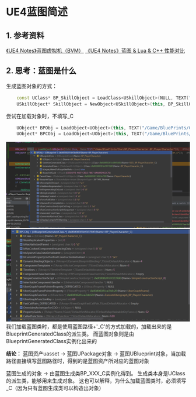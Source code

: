 # UE4蓝图简述
## 1. 参考资料
[《UE4 Notes》蓝图虚拟机（BVM）](https://zhuanlan.zhihu.com/p/688017291)
[《UE4 Notes》蓝图 & Lua & C++ 性能对比](https://zhuanlan.zhihu.com/p/689329693)

## 2. 思考：蓝图是什么
生成蓝图对象的方式：
```cpp
	const UClass* BP_SkillObject = LoadClass<USkillObject>(NULL, TEXT("Blueprint'/Game/BluePrints/Combat/Skill/BP_SkillObject.BP_SkillObject_C'"));
	USkillObject* SkillObject = NewObject<USkillObject>(this, BP_SkillObject);
```

尝试在加载对象时，不填写_C
```cpp
	UObject* BPObj = LoadObject<UObject>(this, TEXT("/Game/BluePrints/Char/BP_PlayerCharacter.BP_PlayerCharacter"));
	UObject* BPCObj = LoadObject<UObject>(this, TEXT("/Game/BluePrints/Char/BP_PlayerCharacter.BP_PlayerCharacter_C"));
```
![](Images/2024-04-04-18-14-48.png)
![](Images/2024-04-04-18-16-08.png)
我们加载蓝图类时，都是使用蓝图路径+'_C'的方式加载的，加载出来的是BlueprintGeneratedClass的派生类。
而蓝图对象则是由BlueprintGeneratedClass实例化出来的

**结论：**
蓝图资产uasset -> 蓝图UPackage对象 -> 蓝图UBlueprint对象，当加载路径直接填写蓝图路径时，得到的是蓝图资产所对应的蓝图对象

蓝图生成的对象 -> 由蓝图生成类BP_XXX_C实例化得到。 生成类本身是UClass的派生类，能够用来生成对象。
这也可以解释，为什么加载蓝图类时，必须填写_C（因为只有蓝图生成类可以构造出对象）

